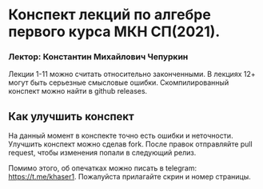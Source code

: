 # Конспект лекций по алгебре первого курса МКН СП(2021).
### Лектор: Константин Михайлович Чепуркин
Лекции 1-11 можно считать относительно законченными. 
В лекциях 12+ могут быть серьезные смысловые ошибки.
Скомпилированный конспект можно найти в github releases.
## Как улучшить конспект
На данный момент в конспекте точно есть ошибки и неточности.
Улучшить конспект можно сделав fork. После правок отправляйте
pull request, чтобы изменения попали в следующий релиз.

Помимо этого, об опечатках можно писать в telegram: <https://t.me/khaser1>. Пожалуйста
прилагайте скрин и номер страницы.
